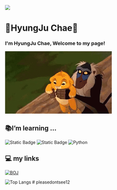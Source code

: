 <div align : center>
<img src="https://capsule-render.vercel.app/api?type=transparent&color=e0b88a&height=200&width=100%&section=header&text=HyungJu%20Chae%20GitHub&fontSize=80&fontColor=e0b88a" />   
</div>    

# 🦁HyungJu Chae👑
### I'm HyungJu Chae, Welcome to my page!
<img src = "profile/images/lion-king-simba.gif">

##  📚I’m learning ...
  <img alt="Static Badge" src="https://img.shields.io/badge/C-%23A8B9CC?style=for-the-badge&logo=c&logoColor=white"> <!--c tag-->
  <img alt="Static Badge" src="https://img.shields.io/badge/java-red?style=for-the-badge&logoColor=white"> <!--java tag-->
  <img alt="Python" src ="https://img.shields.io/badge/C++-3776AB.svg?&style=for-the-badge&logo=cplusplus&logoColor=white"/> <!--C++ tag-->   

## 💻 my links
<a href = "https://www.acmicpc.net/user/liehtr102"><img alt="BOJ" src ="https://img.shields.io/badge/Beakjoon-181717.svg?&style=for-the-badge&logo=deutschebank&logoColor=white"/></a> <!--BOJ profile tag-->


![Top Langs](https://github-readme-stats.vercel.app/api/top-langs/?username=pleasedontsee12&layout=compact) <!--language ratio--># pleasedontsee12
